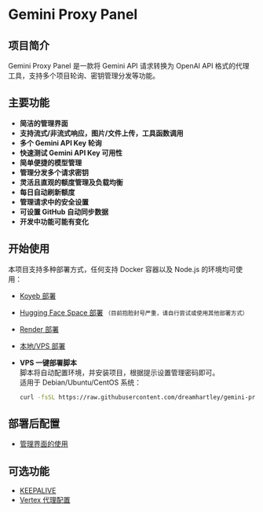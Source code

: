 # Gemini Proxy Panel

## 项目简介

Gemini Proxy Panel 是一款将 Gemini API 请求转换为 OpenAI API 格式的代理工具，支持多个项目轮询、密钥管理分发等功能。

## 主要功能

- **简洁的管理界面**
- **支持流式/非流式响应，图片/文件上传，工具函数调用**
- **多个 Gemini API Key 轮询**
- **快速测试 Gemini API Key 可用性**
- **简单便捷的模型管理**
- **管理分发多个请求密钥**
- **灵活且直观的额度管理及负载均衡**
- **每日自动刷新额度**
- **管理请求中的安全设置**
- **可设置 GitHub 自动同步数据**
- **开发中功能可能有变化**

## 开始使用

本项目支持多种部署方式，任何支持 Docker 容器以及 Node.js 的环境均可使用：

- [Koyeb 部署](Deploy/Koyeb/Koyeb部署.md)
- [Hugging Face Space 部署](Deploy/HuggingFace/Hugging%20Face%20Space部署.md) <small>（目前抱脸封号严重，请自行尝试或使用其他部署方式）</small>
- [Render 部署](Deploy/Render/Render部署.md)
- [本地/VPS 部署](Deploy/Local/本地部署.md)
- **VPS 一键部署脚本**\
  脚本将自动配置环境，并安装项目，根据提示设置管理密码即可。\
  适用于 Debian/Ubuntu/CentOS 系统：

  ```bash
  curl -fsSL https://raw.githubusercontent.com/dreamhartley/gemini-proxy-panel/refs/heads/main/gpanel.sh -o gpanel.sh && sudo bash gpanel.sh
  ```

## 部署后配置

- [管理界面的使用](Usage/配置API连接.md)

## 可选功能

- [KEEPALIVE](Usage/KEEPALIVE.md)
- [Vertex 代理配置](Usage/Vertex/Vertex代理配置.md)
